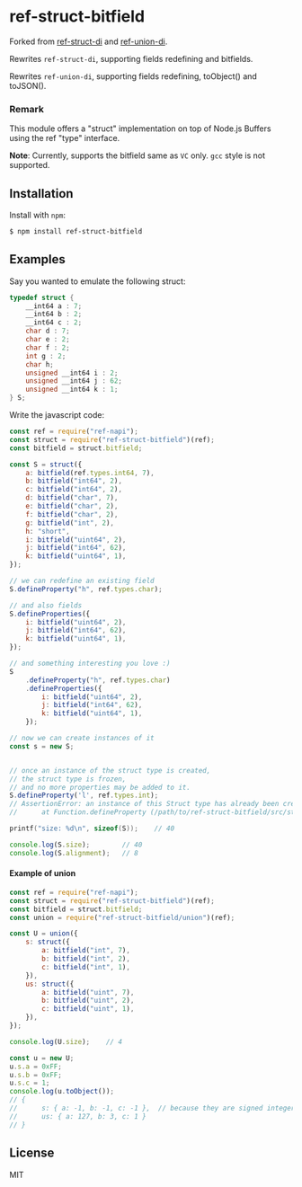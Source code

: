 ref-struct-bitfield
=============

Forked from [ref-struct-di] and [ref-union-di].

Rewrites `ref-struct-di`, supporting fields redefining and bitfields.

Rewrites `ref-union-di`, supporting fields redefining, toObject() and toJSON().

### Remark

This module offers a "struct" implementation on top of Node.js Buffers using the ref "type" interface.

**Note**: Currently, supports the bitfield same as `VC` only. `gcc` style is not supported.

Installation
------------

Install with `npm`:

``` bash
$ npm install ref-struct-bitfield
```

Examples
--------

Say you wanted to emulate the following struct:

```c
typedef struct {
    __int64 a : 7;
    __int64 b : 2;
    __int64 c : 2;
    char d : 7;
    char e : 2;
    char f : 2;
    int g : 2;
    char h;
    unsigned __int64 i : 2;
    unsigned __int64 j : 62;
    unsigned __int64 k : 1;
} S;
```

Write the javascript code:

```js
const ref = require("ref-napi");
const struct = require("ref-struct-bitfield")(ref);
const bitfield = struct.bitfield;

const S = struct({
	a: bitfield(ref.types.int64, 7),
	b: bitfield("int64", 2),
	c: bitfield("int64", 2),
	d: bitfield("char", 7),
	e: bitfield("char", 2),
	f: bitfield("char", 2),
	g: bitfield("int", 2),
	h: "short",
	i: bitfield("uint64", 2),
	j: bitfield("int64", 62),
	k: bitfield("uint64", 1),
});

// we can redefine an existing field
S.defineProperty("h", ref.types.char);

// and also fields
S.defineProperties({
	i: bitfield("uint64", 2),
	j: bitfield("int64", 62),
	k: bitfield("uint64", 1),
});

// and something interesting you love :)
S
	.defineProperty("h", ref.types.char)
	.defineProperties({
		i: bitfield("uint64", 2),
		j: bitfield("int64", 62),
		k: bitfield("uint64", 1),
	});

// now we can create instances of it
const s = new S;


// once an instance of the struct type is created,
// the struct type is frozen,
// and no more properties may be added to it.
S.defineProperty('l', ref.types.int);
// AssertionError: an instance of this Struct type has already been created, cannot add new "fields" anymore
//      at Function.defineProperty (/path/to/ref-struct-bitfield/src/struct.js:180:3)
```

```c
printf("size: %d\n", sizeof(S));    // 40
```

```js
console.log(S.size);        // 40
console.log(S.alignment);   // 8
```

#### Example of union

```js
const ref = require("ref-napi");
const struct = require("ref-struct-bitfield")(ref);
const bitfield = struct.bitfield;
const union = require("ref-struct-bitfield/union")(ref);

const U = union({
	s: struct({
		a: bitfield("int", 7),
		b: bitfield("int", 2),
		c: bitfield("int", 1),
	}),
	us: struct({
		a: bitfield("uint", 7),
		b: bitfield("uint", 2),
		c: bitfield("uint", 1),
	}),
});

console.log(U.size);    // 4

const u = new U;
u.s.a = 0xFF;
u.s.b = 0xFF;
u.s.c = 1;
console.log(u.toObject());
// {
//      s: { a: -1, b: -1, c: -1 },  // because they are signed integers
//      us: { a: 127, b: 3, c: 1 }
// }
```

License
-------

MIT

[ref-struct-di]: https://github.com/node-ffi-napi/ref-struct-di

[ref-union-di]: https://github.com/node-ffi-napi/ref-union-di

